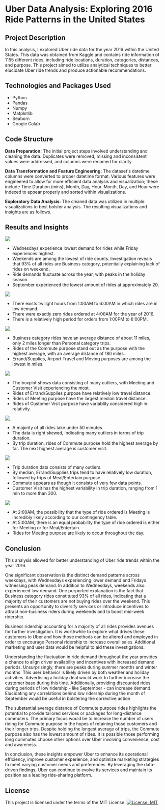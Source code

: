 # **Uber Data Analysis: Exploring 2016 Ride Patterns in the United States**

## **Project Description**
In this analysis, I explored Uber ride data for the year 2016 within the United States. This data was obtained from Kaggle and contains ride information of 1155 different rides, including ride locations, duration, categories, distances, and purpose. This project aimed to utilize analytical techniques to better elucidate Uber ride trends and produce actionable recommendations.

## **Technologies and Packages Used**
+ Python
+ Pandas
+ Numpy
+ Matplotlib
+ Seaborn
+ Google Colab

## **Code Structure**
**Data Preparation:** 
The initial project steps involved understanding and cleaning the data. Duplicates were removed, missing and inconsistent values were addressed, and columns were renamed for clarity.

**Data Transformation and Feature Engineering:** 
The dataset's datetime columns were converted to proper datetime format. Various features were engineered to allow for more efficient data analysis and visualization; these include Time Duration (mins), Month, Day, Hour. Month, Day, and Hour were indexed to appear properly and sorted within visualizations.

**Exploratory Data Analysis:** 
The cleaned data was utilized in multiple visualizations to best bolster analysis. The resulting visualizations and insights are as follows.

## **Results and Insights**
![](images/Time-Analysis.png)

+ Wednesdays experience lowest demand for rides while Friday experiences highest.
+ Weekends are among the lowest of ride counts. Investigation reveals that 93% of all rides are Business category, potentially explaining lack of rides on weekend.
+ Ride demands fluctuate across the year, with peaks in the holiday season.
+ September experienced the lowest amount of rides at approximately 20.
  
![](images/Hour-Analysis.png)

+ There exists twilight hours from 1:00AM to 6:00AM in which rides are in low demand.
+ There were exactly zero rides ordered at 4:00AM for the year of 2016.
+ There is a relatively high period for orders from 1:00PM to 6:00PM.


![](images/3.png)

+ Business category rides have an average distance of about 11 miles, only 2 miles longer than Personal category trips.
+ Rides of the Commute purpose stand out as the purpose with the highest average, with an average distance of 180 miles.
+ Errand/Supplies, Airport Travel and Moving purposes are among the lowest in miles.

  
![](images/Miles-Boxplot.png)

+ The boxplot shows data consisting of many outliers, with Meeting and Customer Visit experiencing the most.
+ Rides of Errand/Supplies purpose have relatively low travel distance.
+ Rides of Meeting purpose have the largest median travel distance.
+ Rides of Customer Visit purpose have variablity considered high in relativity.
  
![](images/Miles-Purpose-Analysis.png)

+ A majority of all rides take under 50 minutes.
+ The data is right skewed, indicating many outliers in terms of trip duration.
+ By trip duration, rides of Commute purpose hold the highest average by far. The next highest average is customer visit.

![](images/Duration-Boxplot.png)

+ Trip duration data consists of many outliers.
+ By median, Errand/Supplies trips tend to have relatively low duration, followed by trips of Meal/Entertain purpose.
+ Commute appears as though it consists of very few data points.
+ Customer Visit has the highest variability in trip duration, ranging from 1 min to more than 300.

![](images/Contingency.png)

+ At 2:00AM, the possibility that the type of ride ordered is Meeting is incredibly likely according to our contingency table.
+ At 5:00AM, there is an equal probability the type of ride ordered is either for Meeting or for Meal/Entertain.
+ Rides for Meeting purpose are likely to occur throughout the day.

  
## **Conclusion**
This analysis allowed for better understanding of Uber ride trends within the year 2016.

One significant observation is the distinct demand patterns across weekdays, with Wednesdays experiencing lower demand and Fridays witnessing peak demand. In addition to Wednesdays, weekends also experienced low demand. One purported explanation is the fact that Business category rides constituted 93% of all rides, indicating that a majority of their customers are not buying rides over the weekend. This presents an opportunity to diversify services or introduce incentives to attract non-business riders during weekends and to boost mid-week ridership. 

Business ridership accounting for a majority of all rides provides avenues for further investigation. It is worthwhile to explore what drives these customers to Uber and how those methods can be altered and employed in order to encourage Personal ridership to increase overall sales. Additional marketing and user data would be helpful to aid these investigations.

Understanding the fluctuation in ride demand throughout the year provides a chance to align driver availability and incentives with increased demand periods. Unsurprisingly, there are peaks during summer months and winter months. This user behavior is likely driven by both weather and holiday activities. Advertising a holiday deal would work to further increase the customer base during this time. Additionally, providing discounted rides during periods of low ridership - like September - can increase demand. Elucidating any correlations behind low ridership during the month of September would be useful in bolstering the corrective action.

The substantial average distance of Commute purpose rides highlights the potential to provide tailored services or packages for long-distance commuters. The primary focus would be to increase the number of users riding for Commute purpose in the hopes of retaining those customers and their longer trips. Despite holding the longest average of trips, the Commute purpose also has the lowest amount of rides. It is possible those performing long commutes choose other options over Uber involving convenience, cost and awareness.

In conclusion, these insights empower Uber to enhance its operational efficiency, improve customer experience, and optimize marketing strategies to meet varying customer needs and preferences. By leveraging the data-driven findings, Uber can continue to evolve its services and maintain its position as a leading ride-sharing platform.

## **License**
This project is licensed under the terms of the MIT License. 
[![License: MIT](https://img.shields.io/badge/License-MIT-yellow.svg)](https://opensource.org/licenses/MIT)
